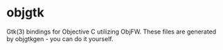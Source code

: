 # objgtk

Gtk(3) bindings for Objective C utilizing ObjFW. These files are generated by objgtkgen - you can do it yourself.